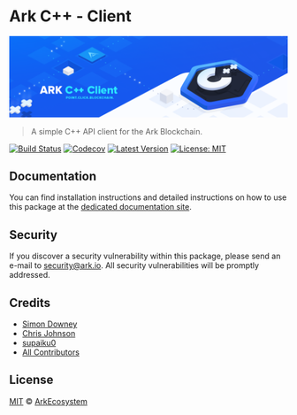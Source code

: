 # Ark C++ - Client

<p align="center">
    <img src="https://github.com/ArkEcosystem/cpp-client/blob/master/banner.png" />
</p>

> A simple C++ API client for the Ark Blockchain.

[![Build Status](https://badgen.now.sh/circleci/github/ArkEcosystem/cpp-client)](https://circleci.com/gh/ArkEcosystem/cpp-client)
[![Codecov](https://badgen.now.sh/codecov/c/github/arkecosystem/cpp-client)](https://codecov.io/gh/arkecosystem/cpp-client)
[![Latest Version](https://badgen.now.sh/github/release/ArkEcosystem/cpp-client)](https://github.com/ArkEcosystem/cpp-client/releases)
[![License: MIT](https://badgen.now.sh/badge/license/MIT/green)](https://opensource.org/licenses/MIT)

## Documentation

You can find installation instructions and detailed instructions on how to use this package at the [dedicated documentation site](https://docs.ark.io/api/sdk/clients/cpp.html).

## Security

If you discover a security vulnerability within this package, please send an e-mail to security@ark.io. All security vulnerabilities will be promptly addressed.

## Credits

- [Simon Downey](https://github.com/sleepdeficit)
- [Chris Johnson](https://github.com/ciband)
- [supaiku0](https://github.com/supaiku0)
- [All Contributors](../../../../contributors)

## License

[MIT](LICENSE) © [ArkEcosystem](https://ark.io)
